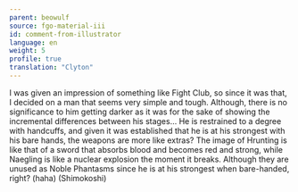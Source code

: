 ```yaml
---
parent: beowulf
source: fgo-material-iii
id: comment-from-illustrator
language: en
weight: 5
profile: true
translation: "Clyton"
---
```


I was given an impression of something like Fight Club, so since it was that, I decided on a man that seems very simple and tough. Although, there is no significance to him getting darker as it was for the sake of showing the incremental differences between his stages… He is restrained to a degree with handcuffs, and given it was established that he is at his strongest with his bare hands, the weapons are more like extras? The image of Hrunting is like that of a sword that absorbs blood and becomes red and strong, while Naegling is like a nuclear explosion the moment it breaks. Although they are unused as Noble Phantasms since he is at his strongest when bare-handed, right? (haha) (Shimokoshi)
